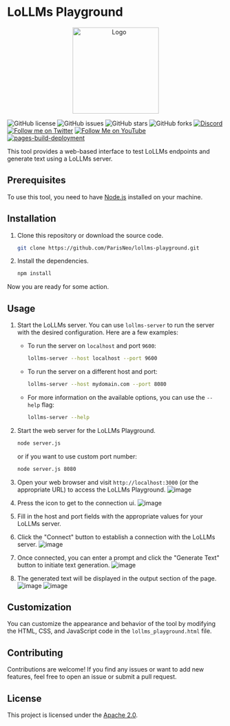 
# LoLLMs Playground

<div align="center">
  <img src="https://github.com/ParisNeo/lollms/blob/main/lollms/assets/logo.png" alt="Logo" width="200" height="200">
</div>

![GitHub license](https://img.shields.io/github/license/ParisNeo/lollms-playground)
![GitHub issues](https://img.shields.io/github/issues/ParisNeo/lollms-playground)
![GitHub stars](https://img.shields.io/github/stars/ParisNeo/lollms-playground)
![GitHub forks](https://img.shields.io/github/forks/ParisNeo/lollms-playground)
[![Discord](https://img.shields.io/discord/1092918764925882418?color=7289da&label=Discord&logo=discord&logoColor=ffffff)](https://discord.gg/4rR282WJb6)
[![Follow me on Twitter](https://img.shields.io/twitter/follow/SpaceNerduino?style=social)](https://twitter.com/SpaceNerduino)
[![Follow Me on YouTube](https://img.shields.io/badge/Follow%20Me%20on-YouTube-red?style=flat&logo=youtube)](https://www.youtube.com/user/Parisneo)
[![pages-build-deployment](https://github.com/ParisNeo/lollms-playground/actions/workflows/pages/pages-build-deployment/badge.svg)](https://github.com/ParisNeo/lollms-playground/actions/workflows/pages/pages-build-deployment)


This tool provides a web-based interface to test LoLLMs endpoints and generate text using a LoLLMs server.

## Prerequisites

To use this tool, you need to have [Node.js](https://nodejs.org) installed on your machine.

## Installation

1. Clone this repository or download the source code.

   ```bash
   git clone https://github.com/ParisNeo/lollms-playground.git
   ```

2. Install the dependencies.

   ```bash
   npm install
   ```

Now you are ready for some action.

## Usage

1. Start the LoLLMs server. You can use `lollms-server` to run the server with the desired configuration. Here are a few examples:

   - To run the server on `localhost` and port `9600`:

     ```bash
     lollms-server --host localhost --port 9600
     ```

   - To run the server on a different host and port:

     ```bash
     lollms-server --host mydomain.com --port 8080
     ```

   - For more information on the available options, you can use the `--help` flag:

     ```bash
     lollms-server --help
     ```

2. Start the web server for the LoLLMs Playground.

   ```bash
   node server.js
   ```
   or if you want to use custom port number:

   ```bash
   node server.js 8080
   ```


3. Open your web browser and visit `http://localhost:3000` (or the appropriate URL) to access the LoLLMs Playground.
![image](https://github.com/ParisNeo/lollms-playground/assets/827993/f69811c5-b029-4321-b31a-e4699b57ff49)
4. Press the icon to get to the connection ui.
![image](https://github.com/ParisNeo/lollms-playground/assets/827993/df7de411-8017-4f8a-a86a-c9482f62ef94)

4. Fill in the host and port fields with the appropriate values for your LoLLMs server.

5. Click the "Connect" button to establish a connection with the LoLLMs server.
![image](https://github.com/ParisNeo/lollms-playground/assets/827993/bb112985-b55a-4b31-9aa4-e42c0e703610)

6. Once connected, you can enter a prompt and click the "Generate Text" button to initiate text generation.
![image](https://github.com/ParisNeo/lollms-playground/assets/827993/6c91dc3a-887f-410f-a0ff-c10331f5a6a6)

7. The generated text will be displayed in the output section of the page.
![image](https://github.com/ParisNeo/lollms-playground/assets/827993/ae7733ab-f7aa-4fe8-8f51-33afa6ab903b)
![image](https://github.com/ParisNeo/lollms-playground/assets/827993/33e95e4e-3763-4d4c-b1a7-1e3620f416bc)

## Customization

You can customize the appearance and behavior of the tool by modifying the HTML, CSS, and JavaScript code in the `lollms_playground.html` file.

## Contributing

Contributions are welcome! If you find any issues or want to add new features, feel free to open an issue or submit a pull request.

## License

This project is licensed under the [Apache 2.0](LICENSE).
```
